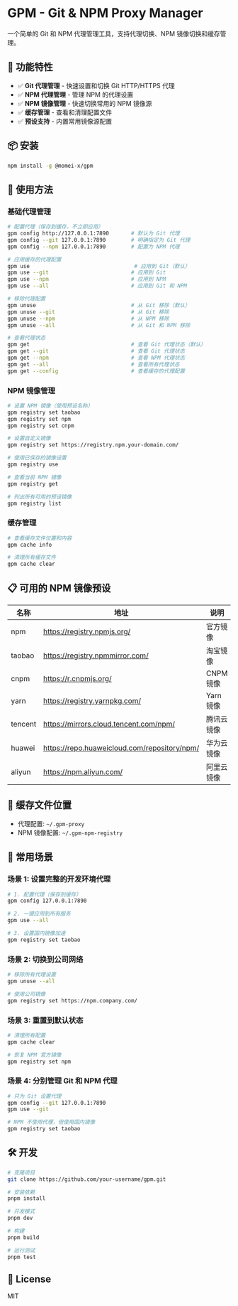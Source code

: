 # GPM - Git & NPM Proxy Manager

一个简单的 Git 和 NPM 代理管理工具，支持代理切换、NPM 镜像切换和缓存管理。

## 🚀 功能特性

- ✅ **Git 代理管理** - 快速设置和切换 Git HTTP/HTTPS 代理
- ✅ **NPM 代理管理** - 管理 NPM 的代理设置
- ✅ **NPM 镜像管理** - 快速切换常用的 NPM 镜像源
- ✅ **缓存管理** - 查看和清理配置文件
- ✅ **预设支持** - 内置常用镜像源配置

## 📦 安装

```bash
npm install -g @momei-x/gpm
```

## 🎯 使用方法

### 基础代理管理

```bash
# 配置代理（保存到缓存，不立即应用）
gpm config http://127.0.0.1:7890       # 默认为 Git 代理
gpm config --git 127.0.0.1:7890        # 明确指定为 Git 代理
gpm config --npm 127.0.0.1:7890        # 配置为 NPM 代理

# 应用缓存的代理配置
gpm use                                 # 应用到 Git（默认）
gpm use --git                          # 应用到 Git
gpm use --npm                          # 应用到 NPM
gpm use --all                          # 应用到 Git 和 NPM

# 移除代理配置
gpm unuse                              # 从 Git 移除（默认）
gpm unuse --git                        # 从 Git 移除
gpm unuse --npm                        # 从 NPM 移除
gpm unuse --all                        # 从 Git 和 NPM 移除

# 查看代理状态
gpm get                                # 查看 Git 代理状态（默认）
gpm get --git                          # 查看 Git 代理状态
gpm get --npm                          # 查看 NPM 代理状态
gpm get --all                          # 查看所有代理状态
gpm get --config                       # 查看缓存的代理配置
```

### NPM 镜像管理

```bash
# 设置 NPM 镜像（使用预设名称）
gpm registry set taobao
gpm registry set npm
gpm registry set cnpm

# 设置自定义镜像
gpm registry set https://registry.npm.your-domain.com/

# 使用已保存的镜像设置
gpm registry use

# 查看当前 NPM 镜像
gpm registry get

# 列出所有可用的预设镜像
gpm registry list
```

### 缓存管理

```bash
# 查看缓存文件位置和内容
gpm cache info

# 清理所有缓存文件
gpm cache clear
```

## 📋 可用的 NPM 镜像预设

| 名称    | 地址                                         | 说明       |
| ------- | -------------------------------------------- | ---------- |
| npm     | https://registry.npmjs.org/                  | 官方镜像   |
| taobao  | https://registry.npmmirror.com/              | 淘宝镜像   |
| cnpm    | https://r.cnpmjs.org/                        | CNPM 镜像  |
| yarn    | https://registry.yarnpkg.com/                | Yarn 镜像  |
| tencent | https://mirrors.cloud.tencent.com/npm/       | 腾讯云镜像 |
| huawei  | https://repo.huaweicloud.com/repository/npm/ | 华为云镜像 |
| aliyun  | https://npm.aliyun.com/                      | 阿里云镜像 |

## 💾 缓存文件位置

- 代理配置: `~/.gpm-proxy`
- NPM 镜像配置: `~/.gpm-npm-registry`

## 🔧 常用场景

### 场景 1: 设置完整的开发环境代理

```bash
# 1. 配置代理（保存到缓存）
gpm config 127.0.0.1:7890

# 2. 一键应用到所有服务
gpm use --all

# 3. 设置国内镜像加速
gpm registry set taobao
```

### 场景 2: 切换到公司网络

```bash
# 移除所有代理设置
gpm unuse --all

# 使用公司镜像
gpm registry set https://npm.company.com/
```

### 场景 3: 重置到默认状态

```bash
# 清理所有配置
gpm cache clear

# 恢复 NPM 官方镜像
gpm registry set npm
```

### 场景 4: 分别管理 Git 和 NPM 代理

```bash
# 只为 Git 设置代理
gpm config --git 127.0.0.1:7890
gpm use --git

# NPM 不使用代理，但使用国内镜像
gpm registry set taobao
```

## 🛠️ 开发

```bash
# 克隆项目
git clone https://github.com/your-username/gpm.git

# 安装依赖
pnpm install

# 开发模式
pnpm dev

# 构建
pnpm build

# 运行测试
pnpm test
```

## 📝 License

MIT
